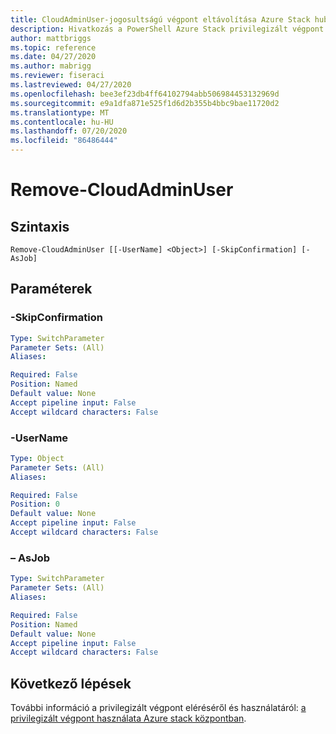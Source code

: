 ```yaml
---
title: CloudAdminUser-jogosultságú végpont eltávolítása Azure Stack hubhoz
description: Hivatkozás a PowerShell Azure Stack privilegizált végpont – Remove-CloudAdminUser
author: mattbriggs
ms.topic: reference
ms.date: 04/27/2020
ms.author: mabrigg
ms.reviewer: fiseraci
ms.lastreviewed: 04/27/2020
ms.openlocfilehash: bee3ef23db4ff64102794abb506984453132969d
ms.sourcegitcommit: e9a1dfa871e525f1d6d2b355b4bbc9bae11720d2
ms.translationtype: MT
ms.contentlocale: hu-HU
ms.lasthandoff: 07/20/2020
ms.locfileid: "86486444"
---
```

# <a name="remove-cloudadminuser"></a>Remove-CloudAdminUser


## <a name="syntax"></a>Szintaxis

```
Remove-CloudAdminUser [[-UserName] <Object>] [-SkipConfirmation] [-AsJob]
```

## <a name="parameters"></a>Paraméterek

### <a name="-skipconfirmation"></a>-SkipConfirmation
 

```yaml
Type: SwitchParameter
Parameter Sets: (All)
Aliases:

Required: False
Position: Named
Default value: None
Accept pipeline input: False
Accept wildcard characters: False
```

### <a name="-username"></a>-UserName
 

```yaml
Type: Object
Parameter Sets: (All)
Aliases:

Required: False
Position: 0
Default value: None
Accept pipeline input: False
Accept wildcard characters: False
```

### <a name="-asjob"></a>– AsJob


```yaml
Type: SwitchParameter
Parameter Sets: (All)
Aliases:

Required: False
Position: Named
Default value: None
Accept pipeline input: False
Accept wildcard characters: False
```

## <a name="next-steps"></a>Következő lépések

További információ a privilegizált végpont eléréséről és használatáról: [a privilegizált végpont használata Azure stack központban](../../operator/azure-stack-privileged-endpoint.md).
